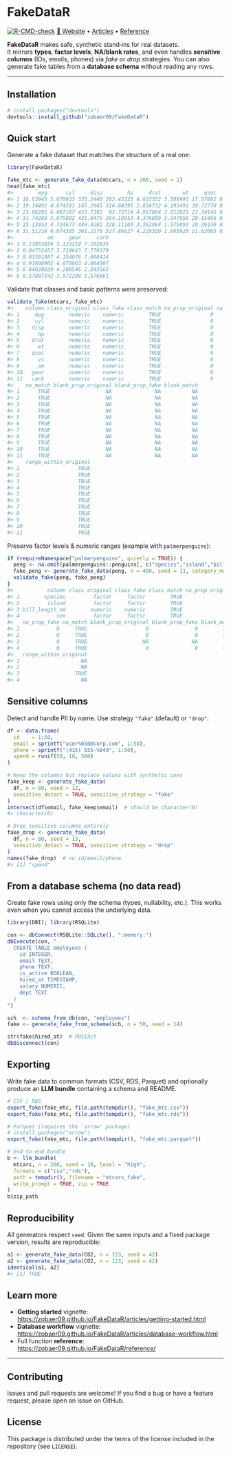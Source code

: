 
<!-- README.md is generated from README.Rmd. Please edit that file -->

# FakeDataR

<!-- badges: start -->

[![R-CMD-check](https://github.com/zobaer09/FakeDataR/actions/workflows/R-CMD-check.yaml/badge.svg)](https://github.com/zobaer09/FakeDataR/actions/workflows/R-CMD-check.yaml)
[📘 Website](https://zobaer09.github.io/FakeDataR/) •
[Articles](https://zobaer09.github.io/FakeDataR/articles/) •
[Reference](https://zobaer09.github.io/FakeDataR/reference/)
<!-- badges: end -->

**FakeDataR** makes safe, synthetic stand‑ins for real datasets.  
It mirrors **types**, **factor levels**, **NA/blank rates**, and even
handles **sensitive columns** (IDs, emails, phones) via *fake* or *drop*
strategies. You can also generate fake tables from a **database schema**
without reading any rows.

------------------------------------------------------------------------

## Installation

``` r
# install.packages("devtools")
devtools::install_github("zobaer09/FakeDataR")
```

## Quick start

Generate a fake dataset that matches the structure of a real one:

``` r
library(FakeDataR)

fake_mtc <- generate_fake_data(mtcars, n = 200, seed = 1)
head(fake_mtc)
#>        mpg      cyl     disp        hp     drat       wt     qsec        vs
#> 1 16.63945 5.070033 335.2440 282.43325 4.623352 3.588993 17.57882 0.2396067
#> 2 19.14491 4.874581 145.2945 314.84395 2.834732 4.191491 20.72770 0.6477649
#> 3 23.86205 6.067187 453.7102  93.73714 4.867064 3.012021 22.34145 0.9756708
#> 4 31.74288 5.075802 431.0475 264.19953 4.376889 5.247958 20.15496 0.3779988
#> 5 15.13953 4.724673 449.4281 328.11103 3.352964 1.975893 20.39140 0.4641441
#> 6 31.51216 6.074305 361.2276 327.86627 4.229320 1.665920 21.62005 0.8122963
#>           am     gear     carb
#> 1 0.13853856 3.123219 7.102635
#> 2 0.04752457 3.710643 7.770379
#> 3 0.03391887 4.154076 7.068414
#> 4 0.91608902 4.070063 4.064007
#> 5 0.84020039 4.208546 2.343565
#> 6 0.17887142 3.972298 1.576061
```

Validate that classes and basic patterns were preserved:

``` r
validate_fake(mtcars, fake_mtc)
#>    column class_original class_fake class_match na_prop_original na_prop_fake
#> 1     mpg        numeric    numeric        TRUE                0            0
#> 2     cyl        numeric    numeric        TRUE                0            0
#> 3    disp        numeric    numeric        TRUE                0            0
#> 4      hp        numeric    numeric        TRUE                0            0
#> 5    drat        numeric    numeric        TRUE                0            0
#> 6      wt        numeric    numeric        TRUE                0            0
#> 7    qsec        numeric    numeric        TRUE                0            0
#> 8      vs        numeric    numeric        TRUE                0            0
#> 9      am        numeric    numeric        TRUE                0            0
#> 10   gear        numeric    numeric        TRUE                0            0
#> 11   carb        numeric    numeric        TRUE                0            0
#>    na_match blank_prop_original blank_prop_fake blank_match
#> 1      TRUE                  NA              NA          NA
#> 2      TRUE                  NA              NA          NA
#> 3      TRUE                  NA              NA          NA
#> 4      TRUE                  NA              NA          NA
#> 5      TRUE                  NA              NA          NA
#> 6      TRUE                  NA              NA          NA
#> 7      TRUE                  NA              NA          NA
#> 8      TRUE                  NA              NA          NA
#> 9      TRUE                  NA              NA          NA
#> 10     TRUE                  NA              NA          NA
#> 11     TRUE                  NA              NA          NA
#>    range_within_original
#> 1                   TRUE
#> 2                   TRUE
#> 3                   TRUE
#> 4                   TRUE
#> 5                   TRUE
#> 6                   TRUE
#> 7                   TRUE
#> 8                   TRUE
#> 9                   TRUE
#> 10                  TRUE
#> 11                  TRUE
```

Preserve factor levels & numeric ranges (example with `palmerpenguins`):

``` r
if (requireNamespace("palmerpenguins", quietly = TRUE)) {
  peng <- na.omit(palmerpenguins::penguins[, c("species","island","bill_length_mm","sex")])
  fake_peng <- generate_fake_data(peng, n = 400, seed = 11, category_mode = "preserve")
  validate_fake(peng, fake_peng)
}
#>           column class_original class_fake class_match na_prop_original
#> 1        species         factor     factor        TRUE                0
#> 2         island         factor     factor        TRUE                0
#> 3 bill_length_mm        numeric    numeric        TRUE                0
#> 4            sex         factor     factor        TRUE                0
#>   na_prop_fake na_match blank_prop_original blank_prop_fake blank_match
#> 1            0     TRUE                   0               0        TRUE
#> 2            0     TRUE                   0               0        TRUE
#> 3            0     TRUE                  NA              NA          NA
#> 4            0     TRUE                   0               0        TRUE
#>   range_within_original
#> 1                    NA
#> 2                    NA
#> 3                  TRUE
#> 4                    NA
```

## Sensitive columns

Detect and handle PII by name. Use strategy `"fake"` (default) or
`"drop"`:

``` r
df <- data.frame(
  id    = 1:50,
  email = sprintf("user%03d@corp.com", 1:50),
  phone = sprintf("(415) 555-%04d", 1:50),
  spend = runif(50, 10, 500)
)

# Keep the columns but replace values with synthetic ones
fake_keep <- generate_fake_data(
  df, n = 80, seed = 12,
  sensitive_detect = TRUE, sensitive_strategy = "fake"
)
intersect(df$email, fake_keep$email)  # should be character(0)
#> character(0)

# Drop sensitive columns entirely
fake_drop <- generate_fake_data(
  df, n = 80, seed = 13,
  sensitive_detect = TRUE, sensitive_strategy = "drop"
)
names(fake_drop)  # no id/email/phone
#> [1] "spend"
```

## From a database schema (no data read)

Create fake rows using only the schema (types, nullability, etc.). This
works even when you cannot access the underlying data.

``` r
library(DBI); library(RSQLite)

con <- dbConnect(RSQLite::SQLite(), ":memory:")
dbExecute(con, "
  CREATE TABLE employees (
    id INTEGER,
    email TEXT,
    phone TEXT,
    is_active BOOLEAN,
    hired_at TIMESTAMP,
    salary NUMERIC,
    dept TEXT
  )
")

sch  <- schema_from_db(con, "employees")
fake <- generate_fake_from_schema(sch, n = 50, seed = 14)

str(fake$hired_at)  # POSIXct
dbDisconnect(con)
```

## Exporting

Write fake data to common formats (CSV, RDS, Parquet) and optionally
produce an **LLM bundle** containing a schema and README.

``` r
# CSV / RDS
export_fake(fake_mtc, file.path(tempdir(), "fake_mtc.csv"))
export_fake(fake_mtc, file.path(tempdir(), "fake_mtc.rds"))

# Parquet (requires the 'arrow' package)
# install.packages("arrow")
export_fake(fake_mtc, file.path(tempdir(), "fake_mtc.parquet"))

# End-to-end bundle
b <- llm_bundle(
  mtcars, n = 200, seed = 10, level = "high",
  formats = c("csv","rds"),
  path = tempdir(), filename = "mtcars_fake",
  write_prompt = TRUE, zip = TRUE
)
b$zip_path
```

## Reproducibility

All generators respect `seed`. Given the same inputs and a fixed package
version, results are reproducible:

``` r
a1 <- generate_fake_data(CO2, n = 123, seed = 42)
a2 <- generate_fake_data(CO2, n = 123, seed = 42)
identical(a1, a2)
#> [1] TRUE
```

## Learn more

- **Getting started** vignette:
  <https://zobaer09.github.io/FakeDataR/articles/getting-started.html>  
- **Database workflow** vignette:
  <https://zobaer09.github.io/FakeDataR/articles/database-workflow.html>  
- Full function **reference**:
  <https://zobaer09.github.io/FakeDataR/reference/>

------------------------------------------------------------------------

## Contributing

Issues and pull requests are welcome! If you find a bug or have a
feature request, please open an issue on GitHub.

## License

This package is distributed under the terms of the license included in
the repository (see `LICENSE`).
